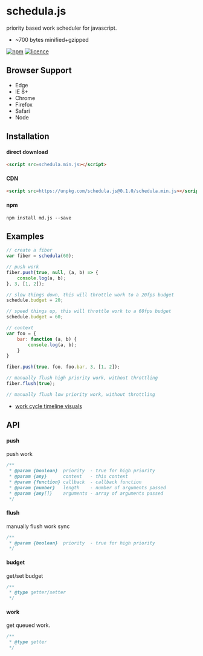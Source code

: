 # schedula.js 

priority based work scheduler for javascript.

- ~700 bytes minified+gzipped

[![npm](https://img.shields.io/npm/v/schedula.svg?style=flat)](https://www.npmjs.com/package/schedula) [![licence](https://img.shields.io/badge/licence-MIT-blue.svg?style=flat)](https://github.com/thysultan/schedula.js/blob/master/LICENSE.md)


## Browser Support

* Edge
* IE 8+
* Chrome
* Firefox
* Safari
* Node

## Installation

#### direct download

```html
<script src=schedula.min.js></script>
```

#### CDN

```html
<script src=https://unpkg.com/schedula.js@0.1.0/schedula.min.js></script>
```

#### npm

```
npm install md.js --save
```

## Examples

```javascript
// create a fiber
var fiber = schedula(60);

// push work
fiber.push(true, null, (a, b) => {
	console.log(a, b);
}, 3, [1, 2]);

// slow things down, this will throttle work to a 20fps budget
schedule.budget = 20;

// speed things up, this will throttle work to a 60fps budget
schedule.budget = 60;

// context
var foo = {
	bar: function (a, b) {
		console.log(a, b);
	}
}

fiber.push(true, foo, foo.bar, 3, [1, 2]);

// manually flush high priority work, without throttling
fiber.flush(true); 

// manually flush low priority work, without throttling
```

- [work cycle timeline visuals](https://rawgit.com/thysultan/schedula.js/master/examples/index.html)

## API

#### push

push work

```javascript
/**
 * @param {boolean}  priority  - true for high priority
 * @param {any}      context   - this context
 * @param {function} callback  - callback function
 * @param {number}   length    - number of arguments passed
 * @param {any[]}    arguments - array of arguments passed
 */
```

#### flush

manually flush work sync

```javascript
/**
 * @param {boolean}  priority  - true for high priority
 */
```

#### budget

get/set budget

```javascript
/**
 * @type getter/setter
 */
```

#### work

get queued work.

```javascript
/**
 * @type getter
 */
```